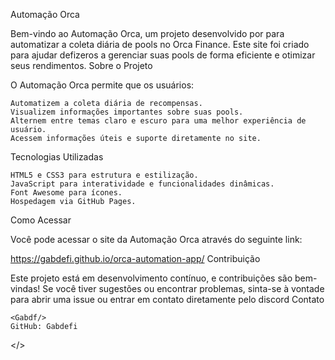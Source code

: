 Automação Orca

Bem-vindo ao Automação Orca, um projeto desenvolvido por <Gabdf/> para automatizar a coleta diária de pools no Orca Finance. Este site foi criado para ajudar defizeros a gerenciar suas pools de forma eficiente e otimizar seus rendimentos.
Sobre o Projeto

O Automação Orca permite que os usuários:

    Automatizem a coleta diária de recompensas.
    Visualizem informações importantes sobre suas pools.
    Alternem entre temas claro e escuro para uma melhor experiência de usuário.
    Acessem informações úteis e suporte diretamente no site.

Tecnologias Utilizadas

    HTML5 e CSS3 para estrutura e estilização.
    JavaScript para interatividade e funcionalidades dinâmicas.
    Font Awesome para ícones.
    Hospedagem via GitHub Pages.

Como Acessar

Você pode acessar o site da Automação Orca através do seguinte link:

https://gabdefi.github.io/orca-automation-app/
Contribuição

Este projeto está em desenvolvimento contínuo, e contribuições são bem-vindas! Se você tiver sugestões ou encontrar problemas, sinta-se à vontade para abrir uma issue ou entrar em contato diretamente pelo discord
Contato

    <Gabdf/>
    GitHub: Gabdefi
</>
    

